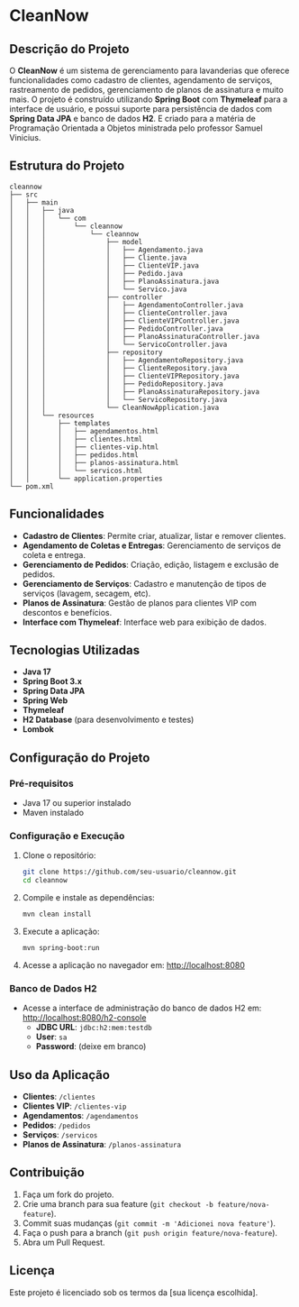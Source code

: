 # CleanNow

## Descrição do Projeto

O **CleanNow** é um sistema de gerenciamento para lavanderias que oferece funcionalidades como cadastro de clientes, agendamento de serviços, rastreamento de pedidos, gerenciamento de planos de assinatura e muito mais. O projeto é construído utilizando **Spring Boot** com **Thymeleaf** para a interface de usuário, e possui suporte para persistência de dados com **Spring Data JPA** e banco de dados **H2**.
E criado para a matéria de Programação Orientada a Objetos ministrada pelo professor Samuel Vinicius.

## Estrutura do Projeto

```plaintext
cleannow
├── src
│   ├── main
│   │   ├── java
│   │   │   └── com
│   │   │       └── cleannow
│   │   │           └── cleannow
│   │   │               ├── model
│   │   │               │   ├── Agendamento.java
│   │   │               │   ├── Cliente.java
│   │   │               │   ├── ClienteVIP.java
│   │   │               │   ├── Pedido.java
│   │   │               │   ├── PlanoAssinatura.java
│   │   │               │   └── Servico.java
│   │   │               ├── controller
│   │   │               │   ├── AgendamentoController.java
│   │   │               │   ├── ClienteController.java
│   │   │               │   ├── ClienteVIPController.java
│   │   │               │   ├── PedidoController.java
│   │   │               │   ├── PlanoAssinaturaController.java
│   │   │               │   └── ServicoController.java
│   │   │               ├── repository
│   │   │               │   ├── AgendamentoRepository.java
│   │   │               │   ├── ClienteRepository.java
│   │   │               │   ├── ClienteVIPRepository.java
│   │   │               │   ├── PedidoRepository.java
│   │   │               │   ├── PlanoAssinaturaRepository.java
│   │   │               │   └── ServicoRepository.java
│   │   │               └── CleanNowApplication.java
│   │   └── resources
│   │       ├── templates
│   │       │   ├── agendamentos.html
│   │       │   ├── clientes.html
│   │       │   ├── clientes-vip.html
│   │       │   ├── pedidos.html
│   │       │   ├── planos-assinatura.html
│   │       │   └── servicos.html
│   │       └── application.properties
└── pom.xml
```

## Funcionalidades

- **Cadastro de Clientes**: Permite criar, atualizar, listar e remover clientes.
- **Agendamento de Coletas e Entregas**: Gerenciamento de serviços de coleta e entrega.
- **Gerenciamento de Pedidos**: Criação, edição, listagem e exclusão de pedidos.
- **Gerenciamento de Serviços**: Cadastro e manutenção de tipos de serviços (lavagem, secagem, etc).
- **Planos de Assinatura**: Gestão de planos para clientes VIP com descontos e benefícios.
- **Interface com Thymeleaf**: Interface web para exibição de dados.

## Tecnologias Utilizadas

- **Java 17**
- **Spring Boot 3.x**
- **Spring Data JPA**
- **Spring Web**
- **Thymeleaf**
- **H2 Database** (para desenvolvimento e testes)
- **Lombok**

## Configuração do Projeto

### Pré-requisitos

- Java 17 ou superior instalado
- Maven instalado

### Configuração e Execução

1. Clone o repositório:

   ```bash
   git clone https://github.com/seu-usuario/cleannow.git
   cd cleannow
   ```

2. Compile e instale as dependências:

   ```bash
   mvn clean install
   ```

3. Execute a aplicação:

   ```bash
   mvn spring-boot:run
   ```

4. Acesse a aplicação no navegador em: [http://localhost:8080](http://localhost:8080)

### Banco de Dados H2

- Acesse a interface de administração do banco de dados H2 em: [http://localhost:8080/h2-console](http://localhost:8080/h2-console)
  - **JDBC URL**: `jdbc:h2:mem:testdb`
  - **User**: `sa`
  - **Password**: (deixe em branco)

## Uso da Aplicação

- **Clientes**: `/clientes`
- **Clientes VIP**: `/clientes-vip`
- **Agendamentos**: `/agendamentos`
- **Pedidos**: `/pedidos`
- **Serviços**: `/servicos`
- **Planos de Assinatura**: `/planos-assinatura`

## Contribuição

1. Faça um fork do projeto.
2. Crie uma branch para sua feature (`git checkout -b feature/nova-feature`).
3. Commit suas mudanças (`git commit -m 'Adicionei nova feature'`).
4. Faça o push para a branch (`git push origin feature/nova-feature`).
5. Abra um Pull Request.

## Licença

Este projeto é licenciado sob os termos da [sua licença escolhida].
